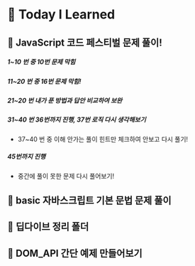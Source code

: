 # :pencil: Today I Learned

## :file_folder: JavaScript 코드 페스티벌 문제 풀이!

##### 1~10 번 중 10번 문제 막힘

##### 11~20 번 중 16번 문제 막힘!

##### 21~20 번 내가 푼 방법과 답안 비교하여 보완

##### 31~40 번 36번까지 진행, 37번 로직 다시 생각해보기

- 37~40 번 중 이해 안가는 풀이 힌트만 체크하여 안보고 다시 풀기!

##### 45번까지 진행

- 중간에 풀이 못한 문제 다시 풀어보기!

## :file_folder: basic 자바스크립트 기본 문법 문제 풀이

## :file_folder: 딥다이브 정리 폴더

## :file_folder: DOM_API 간단 예제 만들어보기



